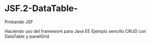 # JSF.2-DataTable-

Probando JSF

Haciendo uso del framework para Java EE
Ejemplo sencillo CRUD con DataTable y panelGrid












